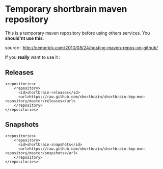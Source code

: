 # Temporary shortbrain maven repository

This is a temporary maven repository before using others services. You
**should'nt use this**.

source : http://cemerick.com/2010/08/24/hosting-maven-repos-on-github/

If you **really** want to use it :

## Releases

    <repositories>
        <repository>
          <id>shortbrain-releases</id>
          <url>https://raw.github.com/shortbrain/shortbrain-tmp-mvn-repository/master/releases</url>
        </repository>
    </repositories>

## Snapshots  

    <repositories>
        <repository>
          <id>shortbrain-snapshots</id>
          <url>https://raw.github.com/shortbrain/shortbrain-tmp-mvn-repository/master/snapshots</url>
        </repository>
    </repositories>


